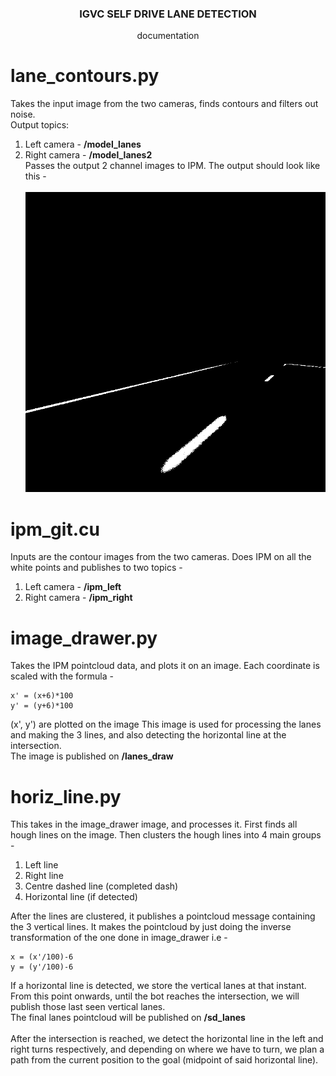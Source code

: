 

<h3 align="center">IGVC SELF DRIVE LANE DETECTION</h3>

<p align="center"> documentation
    <br>
</p>


# lane_contours.py <a name = "lane_contours"></a>

Takes the input image from the two cameras, finds contours and filters out noise. <br>
Output topics: <br>
1) Left camera - <b>/model_lanes</b> <br>
2) Right camera - <b>/model_lanes2</b> <br>
Passes the output 2 channel images to IPM. The output should look like this - 
<br><br>
![title](contour_out.png)

# ipm_git.cu <a name = "ipm"></a>

Inputs are the contour images from the two cameras. Does IPM on all the white points and publishes to two topics - <br>
1) Left camera - <b>/ipm_left</b> <br>
2) Right camera - <b>/ipm_right</b> <br>

# image_drawer.py <a name = "image_drawer"></a>

Takes the IPM pointcloud data, and plots it on an image. Each coordinate is scaled with the formula - <br>
```
x' = (x+6)*100
y' = (y+6)*100
```
(x', y') are plotted on the image
This image is used for processing the lanes and making the 3 lines, and also detecting the horizontal line at the intersection. <br>
The image is published on <b> /lanes_draw </b>

# horiz_line.py <a name = "horiz line"></a>

This takes in the image_drawer image, and processes it. First finds all hough lines on the image. Then clusters the hough lines into 4 main groups - <br>
1) Left line
2) Right line
3) Centre dashed line (completed dash)
4) Horizontal line (if detected)

After the lines are clustered, it publishes a pointcloud message containing the 3 vertical lines. It makes the pointcloud by just doing the inverse transformation of the one done in image_drawer i.e -<br>
```
x = (x'/100)-6
y = (y'/100)-6
```

If a horizontal line is detected, we store the vertical lanes at that instant. From this point onwards, until the bot reaches the intersection, we will publish those last seen vertical lanes.
<br>
The final lanes pointcloud will be published on <b>/sd_lanes</b>
<br><br>
After the intersection is reached, we detect the horizontal line in the left and right turns respectively, and depending on where we have to turn, we plan a path from the current position to the goal (midpoint of said horizontal line).